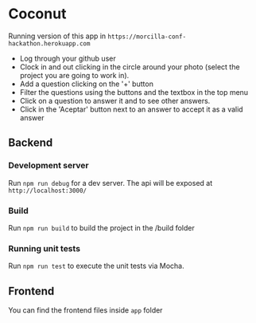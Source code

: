 # Coconut

Running version of this app in `https://morcilla-conf-hackathon.herokuapp.com`

- Log through your github user
- Clock in and out clicking in the circle around your photo (select the project you are going to work in).
- Add a question clicking on the '+' button
- Filter the questions using the buttons and the textbox in the top menu
- Click on a question to answer it and to see other answers.
- Click in the 'Aceptar' button next to an answer to accept it as a valid answer

## Backend

### Development server

Run `npm run debug` for a dev server. The api will be exposed at `http://localhost:3000/`

### Build

Run `npm run build` to build the project in the /build folder

### Running unit tests

Run `npm run test` to execute the unit tests via Mocha.

## Frontend

You can find the frontend files inside `app` folder
